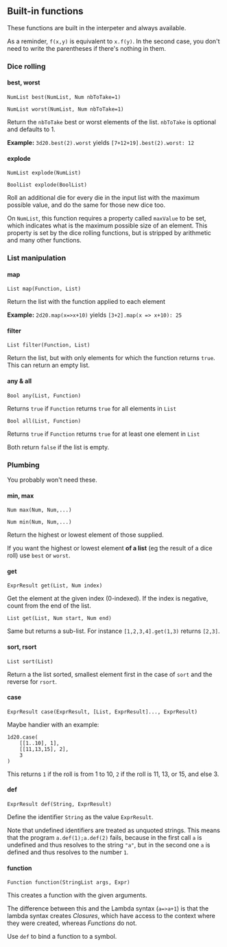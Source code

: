 ## Built-in functions

These functions are built in the interpeter and always available.

As a reminder, `f(x,y)` is equivalent to `x.f(y)`. In the second case, you don't
need to write the parentheses if there's nothing in them.


### Dice rolling

#### best, worst

`NumList best(NumList, Num nbToTake=1)`

`NumList worst(NumList, Num nbToTake=1)`

Return the `nbToTake` best or worst elements of the list.
`nbToTake` is optional and defaults to 1.

**Example:** `3d20.best(2).worst` yields `[7+12+19].best(2).worst: 12`

#### explode

`NumList explode(NumList)`

`BoolList explode(BoolList)`

Roll an additional die for every die in the input list with the maximum possible
value, and do the same for those new dice too.

On `NumList`, this function requires a property called `maxValue` to be set,
which indicates what is the maximum possible size of an element. This property
is set by the dice rolling functions, but is stripped by arithmetic and many
other functions.


### List manipulation


#### map

`List map(Function, List)`

Return the list with the function applied to each element

**Example:** `2d20.map(x=>x+10)` yields `[3+2].map(x => x+10): 25`

#### filter

`List filter(Function, List)`

Return the list, but with only elements for which the function returns `true`.
This can return an empty list.

#### any & all

`Bool any(List, Function)`

Returns `true` if `Function` returns `true` for all elements in `List`

`Bool all(List, Function)`

Returns `true` if `Function` returns `true` for at least one element in `List`

Both return `false` if the list is empty.

### Plumbing

You probably won't need these.

#### min, max

`Num max(Num, Num,...)`

`Num min(Num, Num,...)`

Return the highest or lowest element of those supplied.

If you want the highest or lowest element **of a list** (eg the result of a
dice roll) use `best` or `worst`.

#### get

`ExprResult get(List, Num index)`

Get the element at the given index (0-indexed). If the index is negative, count
from the end of the list.

`List get(List, Num start, Num end)`

Same but returns a sub-list. For instance `[1,2,3,4].get(1,3)` returns `[2,3]`.

#### sort, rsort

`List sort(List)`

Return a the list sorted, smallest element first in the case of `sort` and the
reverse for `rsort`.


#### case

`ExprResult case(ExprResult, [List, ExprResult]..., ExprResult)`

Maybe handier with an example:
```
1d20.case(
	[[1..10], 1],
	[[11,13,15], 2],
	3
)
```
This returns `1` if the roll is from 1 to 10, `2` if the roll is 11, 13, or 15, 
and else 3.


#### def

`ExprResult def(String, ExprResult)`

Define the identifier `String` as the value `ExprResult`.

Note that undefined identifiers are treated as unquoted strings.
This means that the program `a.def(1);a.def(2)` fails, because in the first
call `a` is undefined and thus resolves to the string `"a"`, but in the second
one `a` is defined and thus resolves to the number `1`.

#### function

`Function function(StringList args, Expr)`

This creates a function with the given arguments.

The difference between this and the Lambda syntax (`a=>a+1`) is that the lambda
syntax creates _Closures_, which have access to the context where they were
created, whereas _Functions_ do not.

Use `def` to bind a function to a symbol.